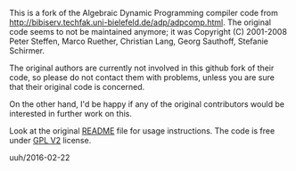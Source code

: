 This is a fork of the Algebraic Dynamic Programming compiler code from
<http://bibiserv.techfak.uni-bielefeld.de/adp/adpcomp.html>. The
original code seems to not be maintained anymore; it was
Copyright (C) 2001-2008 Peter Steffen, Marco Ruether, Christian Lang,
Georg Sauthoff, Stefanie Schirmer.

The original authors are currently not involved in this github fork of
their code, so please do not contact them with problems, unless you
are sure that their original code is concerned.

On the other hand, I'd be happy if any of the original contributors
would be interested in further work on this.

Look at the original [README](README) file for usage instructions. The
code is free under [GPL V2](COPYING) license.

uuh/2016-02-22
